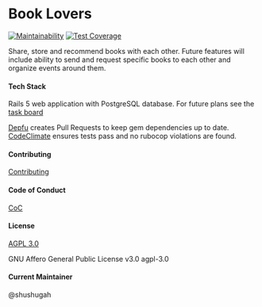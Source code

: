 # Book Lovers
[![Maintainability](https://api.codeclimate.com/v1/badges/fa2377a30415062ded97/maintainability)](https://codeclimate.com/github/shushugah/book_lovers/maintainability) [![Test Coverage](https://api.codeclimate.com/v1/badges/fa2377a30415062ded97/test_coverage)](https://codeclimate.com/github/shushugah/book_lovers/test_coverage)

Share, store and recommend books with each other. Future features will include ability to send and request specific books to each other and organize events around them.

#### Tech Stack
Rails 5 web application with PostgreSQL database.
For future plans see the [task board](https://github.com/shushugah/book_lovers/projects/1)

[Depfu](https://depfu.com/) creates Pull Requests to keep gem dependencies up to date. [CodeClimate](https://codeclimate.com/) ensures tests pass and no rubocop violations are found.  

#### Contributing

 [Contributing](https://github.com/shushugah/book_lovers/blob/master/CONTRIBUTING.md)
#### Code of Conduct
 [CoC](https://github.com/shushugah/book_lovers/blob/master/CODE_OF_CONDUCT.md)
#### License

 [AGPL 3.0](https://github.com/shushugah/book_lovers/blob/master/CODE_OF_CONDUCT.md)

GNU Affero General Public License v3.0	agpl-3.0

#### Current Maintainer

@shushugah
